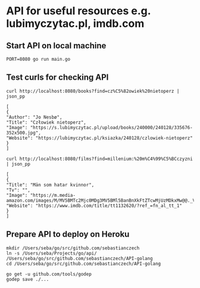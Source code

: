 # API for useful resources e.g. lubimyczytac.pl, imdb.com

## Start API on local machine

```
PORT=8080 go run main.go 
```

## Test curls for checking API

```
curl http://localhost:8080/books?find=cz%C5%82owiek%20nietoperz | json_pp

[
{
"Author": "Jo Nesbø",
"Title": "Człowiek nietoperz",
"Image": "https://s.lubimyczytac.pl/upload/books/240000/240128/335676-352x500.jpg",
"Website": "https://lubimyczytac.pl/ksiazka/240128/czlowiek-nietoperz"
}
]

curl http://localhost:8080/films?find=millenium:%20m%C4%99%C5%BCczyzni | json_pp

[
{
"Title": "Män som hatar kvinnor",
"Tv": "",
"Image": "https://m.media-amazon.com/images/M/MV5BMTc2Mjc0MDg3MV5BMl5BanBnXkFtZTcwMjUzMDkxMw@@._V1_UX182_CR0,0,182,268_AL_.jpg",
"Website": "https://www.imdb.com/title/tt1132620/?ref_=fn_al_tt_1"
}
]
```

## Prepare API to deploy on Heroku

```
mkdir /Users/seba/go/src/github.com/sebastianczech
ln -s /Users/seba/Projects/go/api/ /Users/seba/go/src/github.com/sebastianczech/API-golang
cd /Users/seba/go/src/github.com/sebastianczech/API-golang

go get -u github.com/tools/godep
godep save ./...
```
